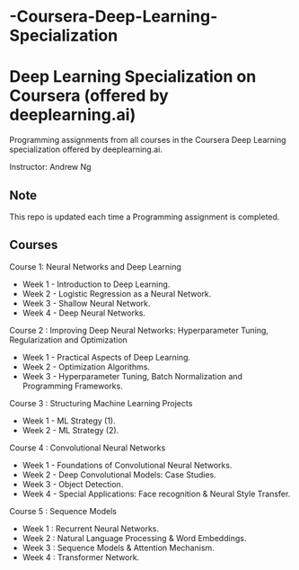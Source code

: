 # -Coursera-Deep-Learning-Specialization
# Deep Learning Specialization on Coursera (offered by deeplearning.ai)

Programming assignments from all courses in the Coursera Deep Learning specialization offered by deeplearning.ai.

Instructor: Andrew Ng

## Note 
This repo is updated each time a Programming assignment is completed.

## Courses
Course 1: Neural Networks and Deep Learning

- Week 1 - Introduction to Deep Learning.
- Week 2 - Logistic Regression as a Neural Network.
- Week 3 - Shallow Neural Network.
- Week 4 - Deep Neural Networks.

Course 2 : Improving Deep Neural Networks: Hyperparameter Tuning, Regularization and Optimization

- Week 1 - Practical Aspects of Deep Learning.
- Week 2 - Optimization Algorithms.
- Week 3 - Hyperparameter Tuning, Batch Normalization and Programming Frameworks.

Course 3 : Structuring Machine Learning Projects

- Week 1 - ML Strategy (1).
- Week 2 - ML Strategy (2).

Course 4 : Convolutional Neural Networks

- Week 1 - Foundations of Convolutional Neural Networks.
- Week 2 - Deep Convolutional Models: Case Studies.
- Week 3 - Object Detection.
- Week 4 - Special Applications: Face recognition & Neural Style Transfer.

Course 5 : Sequence Models

- Week 1 : Recurrent Neural Networks.
- Week 2 : Natural Language Processing & Word Embeddings.
- Week 3 : Sequence Models & Attention Mechanism.
- Week 4 : Transformer Network.
